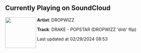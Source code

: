 ## Currently Playing on SoundCloud

[<img align="left" width="100" src="https://i1.sndcdn.com/artworks-cm7DzWbN0lfsqZRm-k0zyqQ-t500x500.jpg">](https://soundcloud.com/dropwizz/popstardnb)

**Artist**: DROPWIZZ 

**Track**: DRAKE - POPSTAR (DROPWIZZ 'dnb' flip)

Last updated at 02/29/2024 08:53
